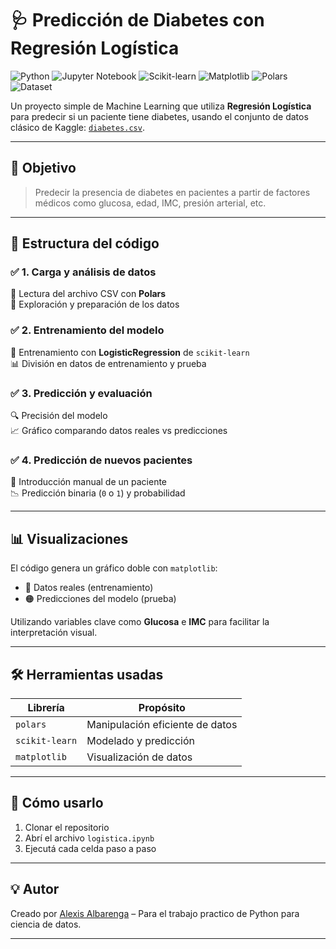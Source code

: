 # 🩺 Predicción de Diabetes con Regresión Logística

![Python](https://img.shields.io/badge/Python-3.x-blue?logo=python)
![Jupyter Notebook](https://img.shields.io/badge/Jupyter%20Notebook-6.x-blue?logo=jupyter)
![Scikit-learn](https://img.shields.io/badge/Scikit--learn-1.x-blue?logo=scikit-learn)
![Matplotlib](https://img.shields.io/badge/Matplotlib-3.x-blue?logo=matplotlib)
![Polars](https://img.shields.io/badge/Polars-1.x-blue?logo=polars)
![Dataset](https://img.shields.io/badge/Dataset-Kaggle-blue?logo=Kaggle)

Un proyecto simple de Machine Learning que utiliza **Regresión Logística** para predecir si un paciente tiene diabetes, usando el conjunto de datos clásico de Kaggle: [`diabetes.csv`](https://www.kaggle.com/datasets/mathchi/diabetes-data-set).

---

## 🧪 Objetivo

> Predecir la presencia de diabetes en pacientes a partir de factores médicos como glucosa, edad, IMC, presión arterial, etc.

---

## 📁 Estructura del código

### ✅ 1. Carga y análisis de datos

🔹 Lectura del archivo CSV con **Polars**  
🔹 Exploración y preparación de los datos

### ✅ 2. Entrenamiento del modelo

🤖 Entrenamiento con **LogisticRegression** de `scikit-learn`  
📊 División en datos de entrenamiento y prueba

### ✅ 3. Predicción y evaluación

🔍 Precisión del modelo  
📈 Gráfico comparando datos reales vs predicciones

### ✅ 4. Predicción de nuevos pacientes

🧍 Introducción manual de un paciente  
📉 Predicción binaria (`0` o `1`) y probabilidad

---

## 📊 Visualizaciones

El código genera un gráfico doble con `matplotlib`:

- 🔵 Datos reales (entrenamiento)
- 🟠 Predicciones del modelo (prueba)

Utilizando variables clave como **Glucosa** e **IMC** para facilitar la interpretación visual.

---

## 🛠️ Herramientas usadas

| Librería       | Propósito                       |
| -------------- | ------------------------------- |
| `polars`       | Manipulación eficiente de datos |
| `scikit-learn` | Modelado y predicción           |
| `matplotlib`   | Visualización de datos          |

---

## 🚀 Cómo usarlo

1. Clonar el repositorio
2. Abrí el archivo `logistica.ipynb`
3. Ejecutá cada celda paso a paso

---

## 💡 Autor

Creado por [Alexis Albarenga](https://github.com/Alexis217) – Para el trabajo practico de Python para ciencia de datos.

---
